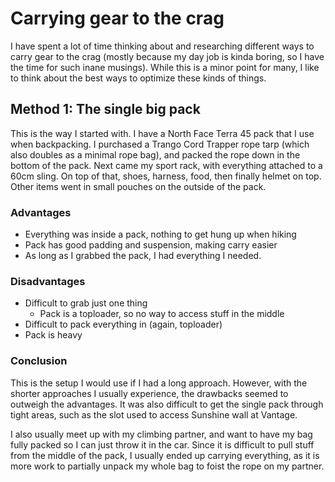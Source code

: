 # Carrying gear to the crag
I have spent a lot of time thinking about and researching different ways to carry gear to the crag (mostly because my day job is kinda boring, so I have the time for such inane musings). While this is a minor point for many, I like to think about the best ways to optimize these kinds of things.

## Method 1: The single big pack
This is the way I started with. I have a North Face Terra 45 pack that I use when backpacking. I purchased a Trango Cord Trapper rope tarp (which also doubles as a minimal rope bag), and packed the rope down in the bottom of the pack. Next came my sport rack, with everything attached to a 60cm sling. On top of that, shoes, harness, food, then finally helmet on top. Other items went in small pouches on the outside of the pack.

### Advantages
* Everything was inside a pack, nothing to get hung up when hiking
* Pack has good padding and suspension, making carry easier
* As long as I grabbed the pack, I had everything I needed.

### Disadvantages
* Difficult to grab just one thing
   * Pack is a toploader, so no way to access stuff in the middle
* Difficult to pack everything in (again, toploader)
* Pack is heavy

### Conclusion
This is the setup I would use if I had a long approach. However, with the shorter approaches I usually experience, the drawbacks seemed to outweigh the advantages. It was also difficult to get the single pack through tight areas, such as the slot used to access Sunshine wall at Vantage.

I also usually meet up with my climbing partner, and want to have my bag fully packed so I can just throw it in the car. Since it is difficult to pull stuff from the middle of the pack, I usually ended up carrying everything, as it is more work to partially unpack my whole bag to foist the rope on my partner.
